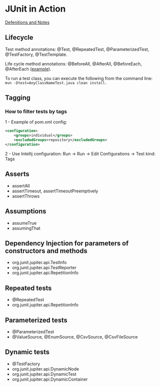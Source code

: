 JUnit in Action
===============

[Defenitions and Notes](notes.md)

Lifecycle
---------

Test method annotations: @Test, @RepeatedTest, @ParameterizedTest, @TestFactory, @TestTemplate.

Life cycle method annotations: @BeforeAll, @AfterAll, @BeforeEach, @AfterEach 
([example](src/test/java/learn/junitia/ch02core/lifecycle/SystemUnderTestTest.java)).

To run a test class, you can execute the following from the command line:
`mvn -Dtest=AnyClassNameTest.java clean install.`

Tagging
-------

### How to filter tests by tags
1 - Example of pom.xml config:
```XML
<configuration>
    <groups>individual</groups>
    <excludedGroups>repository</excludedGroups>
</configuration>
```
2 - Use Intellij configuration: Run -> Run -> Edit Configurations -> Test kind: Tags

Asserts
-------
* assertAll
* assertTimeout, assertTimeoutPreemptively
* assertThrows

Assumptions
-----------
* assumeTrue
* assumingThat

Dependency Injection for parameters of constructors and methods
---------------------------------------------------------------
* org.junit.jupiter.api.TestInfo
* org.junit.jupiter.api.TestReporter
* org.junit.jupiter.api.RepetitionInfo

Repeated tests
--------------
* @RepeatedTest
* org.junit.jupiter.api.RepetitionInfo

Parameterized tests
-------------------
* @ParameterizedTest
* @ValueSource, @EnumSource, @CsvSource, @CsvFileSource

Dynamic tests
-------------
* @TestFactory
* org.junit.jupiter.api.DynamicNode
* org.junit.jupiter.api.DynamicTest
* org.junit.jupiter.api.DynamicContainer